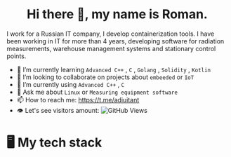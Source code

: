 <h1 align="center">Hi there 👋, my name is Roman.</h1>
  
I work for a Russian IT company, I develop containerization tools. I have been working in IT for more than 4 years, developing software for radiation measurements, warehouse management systems and stationary control points.



- 🌱 I’m currently learning  `Advanced C++` , `C` , `Golang` , `Solidity` , `Kotlin`
- 👯 I’m looking to collaborate on projects about `embeeded` or `IoT`
- 🤔 I’m currently using `Advanced C++` , `C`
- 💬 Ask me about `Linux` or `Measuring equipment software`
- 📫 How to reach me: https://t.me/adiuitant
- 👁️ Let's see visitors amount: ![GitHub Views](https://komarev.com/ghpvc/?username=Adiutant)

<h1 align="left">🖥 My tech stack</h1>

